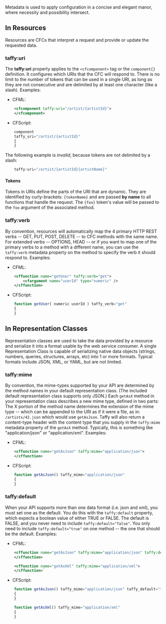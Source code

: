 Metadata is used to apply configuration in a concise and elegant manor, where necessity and possibility intersect.

## In Resources

Resources are CFCs that interpret a request and provide or update the requested data.

### taffy:uri

The **taffy:uri** property applies to the `<cfcomponent>` tag or the `component{}` definition. It configures which URIs that the CFC will respond to. There is no limit to the number of tokens that can be used in a single URI, as long as they are not consecutive and are delimited by at least one character (like a slash). Examples:

* CFML:

```xml
	<cfcomponent taffy:uri="/artist/{artistId}">
	</cfcomponent>
```

* CFScript:

```javascript
	component 
	taffy_uri="/artist/{artistId}"
	{
	}
```


The following example is _invalid_, because tokens are not delimited by a slash:<br/>

```javascript
	taffy:uri="/artist/{artistId}{artistName}"
```


#### Tokens

Tokens in URIs define the parts of the URI that are dynamic. They are identified by curly-brackets: `{tokenName}` and are passed **by name** to all functions that handle the request. The `{foo}` token's value will be passed to the `foo` argument of the associated method.

### taffy:verb

By convention, resources will automatically map the 4 primary HTTP REST verbs -- GET, PUT, POST, DELETE -- to CFC methods with the same name. For extended verbs -- OPTIONS, HEAD -- or if you want to map one of the primary verbs to a method with a different name, you can use the `taffy:verb` metadata property on the method to specify the verb it should respond to. Examples:

* CFML:

```xml
	<cffunction name="getUser" taffy:verb="get">
	    <cfargument name="userId" type="numeric" />
	</cffunction>
```

* CFScript:

```javascript
	function getUser( numeric userId ) taffy_verb="get"
	{
	}
```

## In Representation Classes

Representation classes are used to take the data provided by a resource and serialize it into a format usable by the web service consumer. A single Representation Class is capable of serializing native data objects (strings, numbers, queries, structures, arrays, etc) into 1 or more formats. Typical formats include JSON, XML, or YAML, but are not limited.

### taffy:mime

By convention, the mime-types supported by your API are determined by the method names in your default representation class. (The included default representation class supports only JSON.) Each `getAsX` method in your representation class describes a new mime type, defined in two parts: The X portion of the method name determines the extension of the mime type -- which can be appended to the URI as if it were a file, as in: `/artists/42.json` which would use `getAsJson`. Taffy will also return a content-type header with the content type that you supply in the `taffy:mime` metadata property of the `getAsX` method. Typically, this is something like "application/json" or "application/xml". Examples:

* CFML:

```xml
	<cffunction name="getAsJson" taffy:mime="application/json">
	</cffunction>
```

* CFScript:

```javascript
	function getAsJson() taffy_mime="application/json"
	{
	}
```

### taffy:default

When your API supports more than one data format (i.e. json and xml), you must set one as the default. You do this with the `taffy:default` property, which expects a boolean value of either TRUE or FALSE. The default is FALSE, and you never need to include `taffy:default="false"`. You only need to include `taffy:default="true"` on one method -- the one that should be the default. Examples:

* CFML:

```xml
	<cffunction name="getAsJson" taffy:mime="application/json" taffy:default="true">
	</cffunction>

	<cffunction name="getAsXml" taffy:mime="application/xml">
	</cffunction>`
```

* CFScript:

```javascript
	function getAsJson() taffy_mime="application/json" taffy_default="true"
	{
	}

	function getAsXml() taffy_mime="application/xml"
	{
	}
```